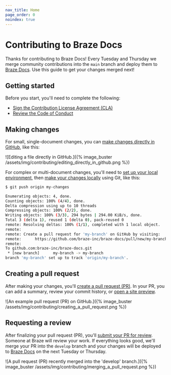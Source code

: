 ```yaml
---
nav_title: Home
page_order: 0
noindex: true
---
```


# Contributing to Braze Docs

Thanks for contributing to Braze Docs! Every Tuesday and Thursday we merge community contributions into the `main` branch and deploy them to [Braze Docs](http://www.braze.com/docs). Use this guide to get your changes merged next!

## Getting started

Before you start, you'll need to complete the following:

- [Sign the Contribution License Agreement (CLA)](https://www.braze.com/docs/cla)
- [Review the Code of Conduct](https://github.com/braze-inc/braze-docs/blob/develop/CODE_OF_CONDUCT.md)

## Making changes

For small, single-document changes, you can [make changes directly in GitHub](), like this:

![Editing a file directly in GitHub.]({% image_buster /assets/img/contributing/editing_directly_in_github.png %})

For complex or multi-document changes, you'll need to [set up your local environment](), then [make your changes locally]() using Git, like this:

```bash
$ git push origin my-changes

Enumerating objects: 4, done.
Counting objects: 100% (4/4), done.
Delta compression using up to 10 threads
Compressing objects: 100% (2/2), done.
Writing objects: 100% (3/3), 294 bytes | 294.00 KiB/s, done.
Total 3 (delta 1), reused 1 (delta 0), pack-reused 0
remote: Resolving deltas: 100% (1/1), completed with 1 local object.
remote:
remote: Create a pull request for 'my-branch' on GitHub by visiting:
remote:      https://github.com/braze-inc/braze-docs/pull/new/my-branch
remote:
To github.com:braze-inc/braze-docs.git
 * [new branch]      my-branch -> my-branch
branch 'my-branch' set up to track 'origin/my-branch'.
```

## Creating a pull request

After making your changes, you'll [create a pull request (PR)](). In your PR, you can add a summary, review your commit history, or [open a site preview]().

![An example pull request (PR) on GitHub.]({% image_buster /assets/img/contributing/creating_a_pull_request.png %})

## Requesting a review

After finalizing your pull request (PR), you'll [submit your PR for review](). Someone at Braze will review your work. If everything looks good, we'll merge your PR into the `develop` branch and your changes will be deployed to [Braze Docs](https://braze.com/docs) on the next Tuesday or Thursday.

![A pull request (PR) recently merged into the 'develop' branch.]({% image_buster /assets/img/contributing/merging_a_pull_request.png %})
